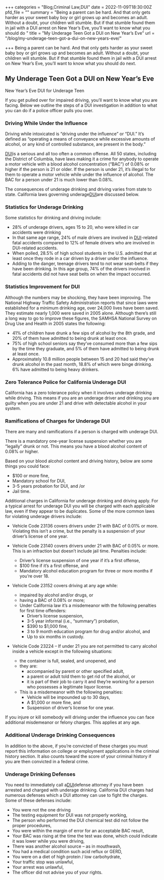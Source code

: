 +++
categories = "Blog,Criminal Law,DUI"
date = 2022-11-09T18:30:00Z
pfd_file = ""
summary = "Being a parent can be hard. And that only gets harder as your sweet baby boy or girl grows up and becomes an adult. Without a doubt, your children will stumble. But if that stumble found them in jail with a DUI arrest on New Year’s Eve, you’ll want to know what you should do "
title = "My Underage Teen Got a DUI on New Year’s Eve"
url = "/blog/my-underage-teen-got-a-dui-on-new-years-eve/"

+++
Being a parent can be hard. And that only gets harder as your sweet baby boy or girl grows up and becomes an adult. Without a doubt, your children will stumble. But if that stumble found them in jail with a DUI arrest on New Year’s Eve, you’ll want to know what you should do next.

## My Underage Teen Got a DUI on New Year’s Eve

New Year’s Eve DUI for Underage Teen

If you get pulled over for impaired driving, you’ll want to know what you are facing. Below we outline the steps of a DUI investigation in addition to what you can do if a police officer pulls you over.

### Driving While Under the Influence

Driving while intoxicated is “driving under the influence” or “DUI.” It’s defined as “operating a means of conveyance while excessive amounts of alcohol, or any kind of controlled substance, are present in the body.”

[DUI](https://www.sevenslegal.com/san-diego-dui-defense-lawyer/ "San Diego DUI Defense Lawyer")is a serious and all too often a common offense. All 50 states, including the District of Columbia, have laws making it a crime for anybody to operate a motor vehicle with a blood alcohol concentration (“BAC”) of 0.08% or higher if the person is 21 or older. If the person is under 21, it’s illegal to for them to operate a motor vehicle while under the influence of alcohol. The BAC for a person under 21 is much lower than 0.08%.

The consequences of underage drinking and driving varies from state to state. California laws governing underage[DUI](https://www.sevenslegal.com/san-diego-dui-defense-lawyer/ "San Diego DUI Defense Lawyer")are discussed below.

### Statistics for Underage Drinking

Some statistics for drinking and driving include:

* 28% of underage drivers, ages 15 to 20, who were killed in car accidents were drinking
* In that same age range, 24% of male drivers are involved in [DUI](https://www.sevenslegal.com/san-diego-dui-defense-lawyer/ "San Diego DUI Defense Lawyer")-related fatal accidents compared to 12% of female drivers who are involved in DUI-related accidents.
* When polled, 28.5% of high school students in the U.S. admitted that at least once they rode in a car driven by a driver under the influence.
* Adding to the danger, teenage drivers tend to not wear seat-belts if they have been drinking. In this age group, 74% of the drivers involved in fatal accidents did not have seat belts on when the impact occurred.

### Statistics Improvement for DUI

Although the numbers may be shocking, they have been improving. The National Highway Traffic Safety Administration reports that since laws were established for a minimum drinking age, over 24,000 lives have been saved. They estimate nearly 1,000 were saved in 2005 alone. Although there’s still a long way to go to improve these figures, the SAMHSA National Survey on Drug Use and Health in 2005 states the following:

* 41% of children have drunk a few sips of alcohol by the 8th grade, and 20% of them have admitted to being drunk at least once.
* 75% of high school seniors say they’ve consumed more than a few sips by the time they graduate, and 5% of them have admitted to being drunk at least once.
* Approximately 10.8 million people between 15 and 20 had said they’ve drunk alcohol in the past month, 18.8% of which were binge drinking. 6% have admitted to being heavy drinkers.

### Zero Tolerance Police for California Underage DUI

California has a zero tolerance policy when it involves underage drinking while driving. This means if you are an underage driver and drinking you are guilty when you are under 21 and drive with detectable alcohol in your system.

### Ramifications of Charges for Underage DUI

There are many and ramifications if a person is charged with underage DUI.

There is a mandatory one-year license suspension whether you are “legally” drunk or not. This means you have a blood alcohol content of 0.08% or higher.

Based on your blood alcohol content and driving history, below are some things you could face:

* $100 or more fine,
* Mandatory school for DUI,
* 3-5 years probation for DUI, and /or
* Jail time.

Additional charges in California for underage drinking and driving apply. For a typical arrest for underage DUI you will be charged with each applicable law, even if they appear to be duplicates. Some of the more common laws for violating underage drivers include:

* Vehicle Code 23136 covers drivers under 21 with BAC of 0.01% or more. Violating this isn’t a crime, but the penalty is a suspension of your driver’s license of one year.


* Vehicle Code 23140 covers drivers under 21 with BAC of 0.05% or more. This is an infraction but doesn’t include jail time. Penalties include:
  * Driver’s license suspension of one year if it’s a first offense,
  * $100 fine if it’s a first offense, and
  * Mandatory alcohol education program for three or more months if you’re over 18.


* Vehicle Code 23152 covers driving at any age while:
  * impaired by alcohol and/or drugs, or
  * having a BAC of 0.08% or more;
  * Under California law it’s a misdemeanor with the following penalties for first time offenders:
    * Driver’s license suspension,
    * 3-5 year informal (i.e., “summary”) probation,
    * $390 to $1,000 fine,
    * 3 to 9 month education program for drug and/or alcohol, and
    * Up to six months in custody.


* Vehicle Code 23224 – If under 21 you are not permitted to carry alcohol inside a vehicle except in the following situations:
  * the container is full, sealed, and unopened, and
  * they are:
    * accompanied by parent or other specified adult,
    * a parent or adult told them to get rid of the alcohol, or
    * it is part of their job to carry it and they’re working for a person who possesses a legitimate liquor license.
  * This is a misdemeanor with the following penalties:
    * Vehicle will be impounded up to 30 days,
    * A $1,000 or more fine, and
    * Suspension of driver’s license for one year.

If you injure or kill somebody will driving under the influence you can face additional misdemeanor or felony charges. This applies at any age.

### Additional Underage Drinking Consequences

In addition to the above, if you’re convicted of these charges you must report this information on college or employment applications in the criminal history section. It also counts toward the score of your criminal history if you are then convicted in a federal crime.

### Underage Drinking Defenses

You need to immediately call a[DUI](https://www.sevenslegal.com/san-diego-dui-defense-lawyer/ "San Diego DUI Defense Lawyer")defense attorney if you have been arrested and charged with underage drinking. California DUI charges had numerous defenses which a DUI attorney can use to fight the charges. Some of these defenses include:

* You were not the one driving
* The testing equipment for DUI was not properly working,
* The person who performed the DUI chemical test did not follow the proper procedures,
* You were within the margin of error for an acceptable BAC result,
* Your BAC was rising at the time the test was done, which could indicate it was lower while you were driving,
* There was another alcohol source – as in mouthwash,
* You had a medical condition such acid reflux or GERD,
* You were on a diet of high protein / low carbohydrate,
* Your traffic stop was unlawful,
* Your arrest was unlawful,
* The officer did not advise you of your rights.